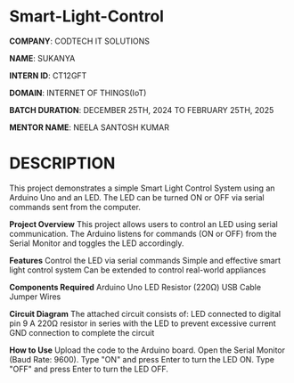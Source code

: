 # Smart-Light-Control

**COMPANY**: CODTECH IT SOLUTIONS

**NAME**: SUKANYA

**INTERN ID**: CT12GFT

**DOMAIN**: INTERNET OF THINGS(IoT)

**BATCH DURATION**: DECEMBER 25TH, 2024 TO FEBRUARY 25TH, 2025

**MENTOR NAME**: NEELA SANTOSH KUMAR

# DESCRIPTION
This project demonstrates a simple Smart Light Control System using an Arduino Uno and an LED. The LED can be turned ON or OFF via serial commands sent from the computer.

**Project Overview**
This project allows users to control an LED using serial communication. The Arduino listens for commands (ON or OFF) from the Serial Monitor and toggles the LED accordingly.

**Features**
Control the LED via serial commands
Simple and effective smart light control system
Can be extended to control real-world appliances

**Components Required**
Arduino Uno
LED
Resistor (220Ω)
USB Cable
Jumper Wires

**Circuit Diagram**
The attached circuit consists of:
LED connected to digital pin 9
A 220Ω resistor in series with the LED to prevent excessive current
GND connection to complete the circuit

**How to Use**
Upload the code to the Arduino board.
Open the Serial Monitor (Baud Rate: 9600).
Type "ON" and press Enter to turn the LED ON.
Type "OFF" and press Enter to turn the LED OFF.
